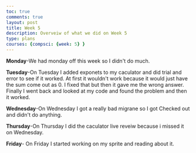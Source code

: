 ```yaml
---
toc: true
comments: true
layout: post
title: Week 5
description: Overveiw of what we did on Week 5
type: plans
courses: {compsci: {week: 5} }
---
```


**Monday**-We had monday off this week so I didn't do much.

**Tuesday**-On Tuesday I added exponets to my caculator and did trial and error to see if it worked. At first it wouldn't work because it would just have the sum come out as 0. I fixed that but then it gave me the wrong answer. Finally I went back and looked at my code and found the problem and then it worked.

**Wednesday**-On Wednesday I got a really bad migrane so I got Checked out and didn't do anything.

**Thursday**-On Thursday I did the caculator live reveiw because i missed it on Wednesday. 

**Friday**- On Friday I started working on my sprite and reading about it.